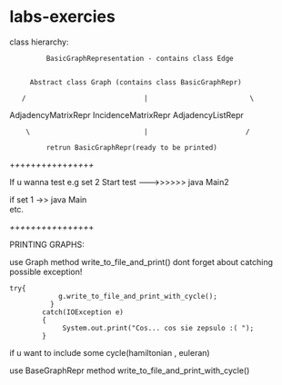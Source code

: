 # labs-exercies
class hierarchy:

             BasicGraphRepresentation - contains class Edge


	     Abstract class Graph (contains class BasicGraphRepr)
	
       /                             |                         \	
AdjadencyMatrixRepr       	          IncidenceMatrixRepr	               AdjadencyListRepr

    	\			                 |                        /
		     
		     retrun BasicGraphRepr(ready to be printed)	
		     
		    

+_+_+_+_+_+_+_+_+_+_+_+_+_+_+_+_

If u wanna test e.g set 2
Start test --->>>>>> java Main2

if set 1 ->> java Main    
etc.

_+_+_+_+_+_+_+_+_+_+_+_+_+_+_+_+

PRINTING GRAPHS:

use Graph method write_to_file_and_print()
dont forget about catching possible exception!

	try{
                g.write_to_file_and_print_with_cycle();
              }
            catch(IOException e)
            {
                 System.out.print("Cos... cos sie zepsulo :( "); 
            }


if u want to include some cycle(hamiltonian , euleran)


use BaseGraphRepr method write_to_file_and_print_with_cycle()

